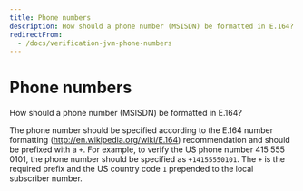 ```yaml
---
title: Phone numbers
description: How should a phone number (MSISDN) be formatted in E.164?
redirectFrom:
  - /docs/verification-jvm-phone-numbers
---
```

# Phone numbers

How should a phone number (MSISDN) be formatted in E.164?

The phone number should be specified according to the E.164 number formatting (<http://en.wikipedia.org/wiki/E.164>) recommendation and should be prefixed with a `+`. For example, to verify the US phone number 415 555 0101, the phone number should be specified as `+14155550101`. The `+` is the required prefix and the US country code `1` prepended to the local subscriber number.
